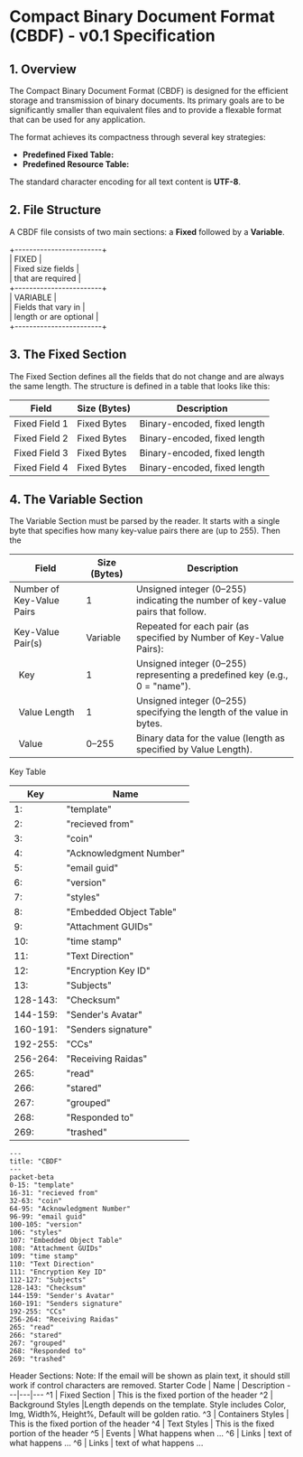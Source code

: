 # **Compact Binary Document Format (CBDF) \- v0.1 Specification**

## **1\. Overview**

The Compact Binary Document Format (CBDF) is designed for the efficient storage and transmission of binary documents. 
Its primary goals are to be significantly smaller than equivalent files and to provide a flexable format that can be used for
any application.

The format achieves its compactness through several key strategies:

* **Predefined Fixed Table:** 
* **Predefined Resource Table:** 

The standard character encoding for all text content is **UTF-8**.

## **2\. File Structure**

A CBDF file consists of two main sections: a **Fixed** followed by a **Variable**.

\+------------------------+  
|         FIXED          |  
|    Fixed size fields   |  
|    that are required   |  
\+------------------------+  
|        VARIABLE        |  
|   Fields that vary in  |  
| length or are optional |  
\+------------------------+

## **3\. The Fixed Section**

The Fixed Section defines all the fields that do not change and are always the same length. 
The structure is defined in a table that looks like this: 

| Field                     | Size (Bytes) | Description                                                                 |
|---------------------------|--------------|-----------------------------------------------------------------------------|
| Fixed Field 1                  |  Fixed Bytes            | Binary-encoded, fixed length              |
| Fixed Field 2                  |  Fixed Bytes            | Binary-encoded, fixed length              |
| Fixed Field 3                  |  Fixed Bytes            | Binary-encoded, fixed length              |
| Fixed Field 4                  |  Fixed Bytes            | Binary-encoded, fixed length              |

## **4\. The Variable Section**
The Variable Section must be parsed by the reader. It starts with a single byte that specifies how many key-value pairs there are (up to 255). 
Then the 

| Field                     | Size (Bytes) | Description                                                                 |
|---------------------------|--------------|-----------------------------------------------------------------------------|
| Number of Key-Value Pairs | 1            | Unsigned integer (0–255) indicating the number of key-value pairs that follow. |
| Key-Value Pair(s)         | Variable     | Repeated for each pair (as specified by Number of Key-Value Pairs):         |
| &nbsp;&nbsp;Key           | 1            | Unsigned integer (0–255) representing a predefined key (e.g., 0 = "name").  |
| &nbsp;&nbsp;Value Length  | 1            | Unsigned integer (0–255) specifying the length of the value in bytes.       |
| &nbsp;&nbsp;Value         | 0–255        | Binary data for the value (length as specified by Value Length).            |

Key Table

Key | Name
---|---
1: |"template"
2: |"recieved from"
3: |"coin"
4: |"Acknowledgment Number"
5:| "email guid"
6:| "version"
7:| "styles"
8: |"Embedded Object Table"
9: |"Attachment GUIDs"
10: |"time stamp"
11:| "Text Direction"
12:| "Encryption Key ID"
13:| "Subjects"
128-143:| "Checksum"
144-159:| "Sender's Avatar"
160-191: |"Senders signature"
192-255:| "CCs"
256-264:| "Receiving Raidas"
265: |"read"
266: |"stared"
267: |"grouped"
268: |"Responded to"
269: |"trashed"


```mermaid
---
title: "CBDF"
---
packet-beta
0-15: "template"
16-31: "recieved from"
32-63: "coin"
64-95: "Acknowledgment Number"
96-99: "email guid"
100-105: "version"
106: "styles"
107: "Embedded Object Table"
108: "Attachment GUIDs"
109: "time stamp"
110: "Text Direction"
111: "Encryption Key ID"
112-127: "Subjects"
128-143: "Checksum"
144-159: "Sender's Avatar"
160-191: "Senders signature"
192-255: "CCs"
256-264: "Receiving Raidas"
265: "read"
266: "stared"
267: "grouped"
268: "Responded to"
269: "trashed"

```
Header Sections: Note: If the email will be shown as plain text, it should still work if control characters are removed. 
Starter Code | Name | Description
---|---|---
^1 | Fixed Section | This is the fixed portion of the header
^2 | Background Styles |Length depends on the template. Style includes Color, Img, Width%, Height%, Default will be golden ratio. 
^3 | Containers Styles | This is the fixed portion of the header
^4 | Text Styles | This is the fixed portion of the header
^5 | Events | What happens when ...
^6 | Links | text of what happens ...
^6 | Links | text of what happens ...


